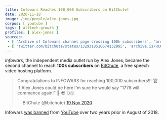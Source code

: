 ```yaml
---
title: Infowars Reaches 100,000 Subscribers on BitChute!
date: 2020-11-18
image: /img/people/alex-jones.jpg
corpos: [ youtube ]
tags: [ alttech-growth ]
profiles: [ alex-jones ]
sources:
 - [ 'Archive of Infowars channel page crossing 100k subscribers', 'archive.is/jGzeL' ]
 - [ 'twitter.com/bitchute/status/1329318510674132995', 'archive.is/RC0y5' ]
---
```


_Infowars_, the independent media outlet run by Alex Jones, became the second
channel to reach **100k subscribers** on [BitChute](/alttech/bitchute), a free
speech video hosting platform.

> Congratulations to INFOWARS for reaching 100,000 subscribers!!! 🏆 If Alex
> Jones could be here I'm sure he would say "1776 will commence again!" 🚀 😎
> 🇺🇸
>
> -- BitChute (@bitchute) [19 Nov 2020](https://archive.is/RC0y5)

Infowars [was banned](/e/alex-jones-mass-banned/) from
[YouTube](/youtube/) over two years prior in August of 2018.

